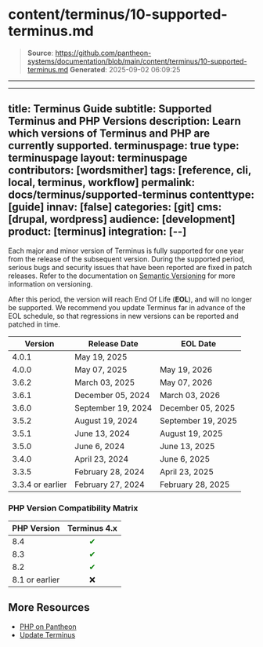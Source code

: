 # content/terminus/10-supported-terminus.md

> **Source**: https://github.com/pantheon-systems/documentation/blob/main/content/terminus/10-supported-terminus.md
> **Generated**: 2025-09-02 06:09:25

---

---
title: Terminus Guide
subtitle: Supported Terminus and PHP Versions
description: Learn which versions of Terminus and PHP are currently supported.
terminuspage: true
type: terminuspage
layout: terminuspage
contributors: [wordsmither]
tags: [reference, cli, local, terminus, workflow]
permalink: docs/terminus/supported-terminus
contenttype: [guide]
innav: [false]
categories: [git]
cms: [drupal, wordpress]
audience: [development]
product: [terminus]
integration: [--]
---

Each major and minor version of Terminus is fully supported for one year from the release of the subsequent version. During the supported period, serious bugs and security issues that have been reported are fixed in patch releases. Refer to the documentation on [Semantic Versioning](https://semver.org/) for more information on versioning.

After this period, the version will reach End Of Life (**EOL**), and will no longer be supported. We recommend you update Terminus far in advance of the EOL schedule, so that regressions in new versions can be reported and patched in time.

| Version          | Release Date       | EOL Date           |
|------------------|--------------------|--------------------|
| 4.0.1            | May 19, 2025       |                    |
| 4.0.0            | May 07, 2025       | May 19, 2026       |
| 3.6.2            | March 03, 2025     | May 07, 2026       |
| 3.6.1            | December 05, 2024  | March 03, 2026     |
| 3.6.0            | September 19, 2024 | December 05, 2025  |
| 3.5.2            | August 19, 2024    | September 19, 2025 |
| 3.5.1            | June 13, 2024      | August 19, 2025    |
| 3.5.0            | June 6, 2024       | June 13, 2025      |
| 3.4.0            | April 23, 2024     | June 6, 2025       |
| 3.3.5            | February 28, 2024  | April 23, 2025     |
| 3.3.4 or earlier | February 27, 2024  | February 28, 2025  |


### PHP Version Compatibility Matrix

| PHP Version |            Terminus 4.x            |
| ---------- |:----------------------------------:|
| 8.4 | <span style="color:green">✔</span> |
| 8.3 | <span style="color:green">✔</span> |
| 8.2 | <span style="color:green">✔</span> |
| 8.1 or earlier |                 ❌                  |

## More Resources

- [PHP on Pantheon](/guides/php)
- [Update Terminus](/terminus/updates)
